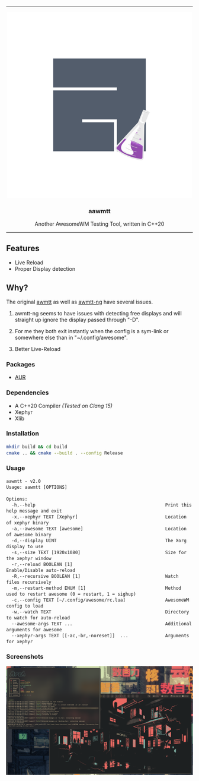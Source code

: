 <hr>

<div align="center"> 
    <img src="./assets/logo.png" />
    <h3>
        aawmtt
    </h3>
</div>

<p align="center"> 
    Another AwesomeWM Testing Tool, written in C++20
</p>

---

## Features

- Live Reload
- Proper Display detection

## Why?

The original [awmtt](https://github.com/gmdfalk/awmtt) as well as [awmtt-ng](https://github.com/basaran/awmtt-ng) have several issues.

1. awmtt-ng seems to have issues with detecting free displays and will straight up ignore the display passed through "-D".

2. For me they both exit instantly when the config is a sym-link or somewhere else than in "~/.config/awesome".

3. Better Live-Reload 

### Packages

- [AUR](https://aur.archlinux.org/packages/aawmtt)

### Dependencies

- A C++20 Compiler *(Tested on Clang 15)*
- Xephyr
- Xlib

### Installation

```sh
mkdir build && cd build
cmake .. && cmake --build . --config Release
```

### Usage

```
aawmtt - v2.0
Usage: aawmtt [OPTIONS]

Options:
  -h,--help                                                 Print this help message and exit
  -x,--xephyr TEXT [Xephyr]                                 Location of xephyr binary
  -a,--awesome TEXT [awesome]                               Location of awesome binary
  -d,--display UINT                                         The Xorg display to use
  -s,--size TEXT [1920x1080]                                Size for the xephyr window
  -r,--reload BOOLEAN [1]                                   Enable/Disable auto-reload
  -R,--recursive BOOLEAN [1]                                Watch files recursively
  -m,--restart-method ENUM [1]                              Method used to restart awesome (0 = restart, 1 = sighup)
  -c,--config TEXT [~/.config/awesome/rc.lua]               AwesomeWM config to load
  -w,--watch TEXT                                           Directory to watch for auto-reload
  --awesome-args TEXT ...                                   Additional arguments for awesome
  --xephyr-args TEXT [[-ac,-br,-noreset]]  ...              Arguments for xephyr
```

### Screenshots

![screenshot](assets/screenshot.png)
